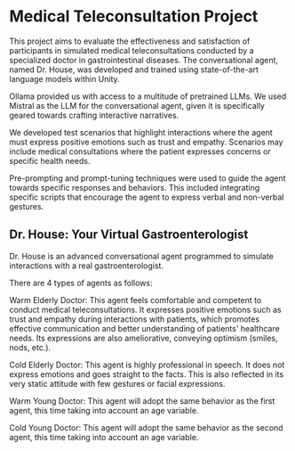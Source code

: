 # Medical Teleconsultation Project

This project aims to evaluate the effectiveness and satisfaction of participants in simulated medical teleconsultations conducted by a specialized doctor in gastrointestinal diseases. The conversational agent, named Dr. House, was developed
and trained using state-of-the-art language models within Unity.

Ollama provided us with access to a multitude of pretrained LLMs. We used Mistral as the LLM for the conversational agent, given it is specifically geared towards crafting interactive narratives. 

We developed test scenarios that highlight interactions where the agent must express positive emotions such as trust and empathy. Scenarios may include medical consultations where the patient expresses concerns or specific health needs.

Pre-prompting and prompt-tuning techniques were used to guide the agent towards specific responses and behaviors. This included integrating specific scripts that encourage the agent to express verbal and non-verbal gestures.

## Dr. House: Your Virtual Gastroenterologist

Dr. House is an advanced conversational agent programmed to simulate interactions with a real gastroenterologist.

There are 4 types of agents as follows:

Warm Elderly Doctor: This agent feels comfortable and competent to conduct medical teleconsultations. It expresses positive emotions such as trust and empathy during interactions with patients, which promotes effective communication and better understanding of patients' healthcare needs. Its expressions are also ameliorative, conveying optimism (smiles, nods, etc.).

Cold Elderly Doctor: This agent is highly professional in speech. It does not express emotions and goes straight to the facts. This is also reflected in its very static attitude with few gestures or facial expressions.

Warm Young Doctor: This agent will adopt the same behavior as the first agent, this time taking into account an age variable.

Cold Young Doctor: This agent will adopt the same behavior as the second agent, this time taking into account an age variable.
